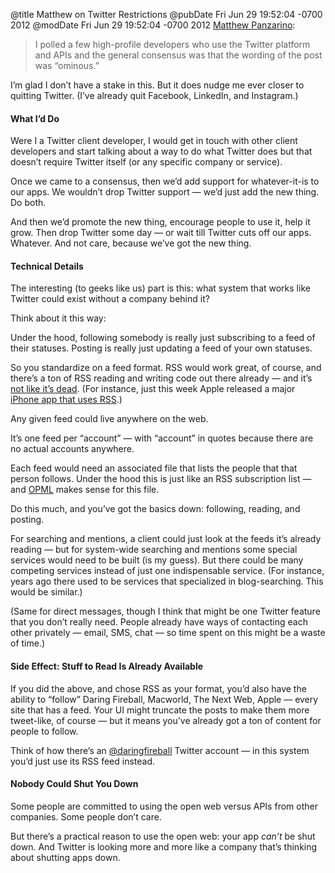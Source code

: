 @title Matthew on Twitter Restrictions
@pubDate Fri Jun 29 19:52:04 -0700 2012
@modDate Fri Jun 29 19:52:04 -0700 2012
<a href="http://thenextweb.com/twitter/2012/06/30/developers-bracing-themselves-for-twitter-api-retrictions-call-todays-post-ominous/">Matthew Panzarino</a>:

>I polled a few high-profile developers who use the Twitter platform and APIs and the general consensus was that the wording of the post was “ominous.”

I’m glad I don’t have a stake in this. But it does nudge me ever closer to quitting Twitter. (I’ve already quit Facebook, LinkedIn, and Instagram.)

#### What I’d Do

Were I a Twitter client developer, I would get in touch with other client developers and start talking about a way to do what Twitter does but that doesn’t require Twitter itself (or any specific company or service).

Once we came to a consensus, then we’d add support for whatever-it-is to our apps. We wouldn’t drop Twitter support — we’d just add the new thing. Do both.

And then we’d promote the new thing, encourage people to use it, help it grow. Then drop Twitter some day — or wait till Twitter cuts off our apps. Whatever. And not care, because we’ve got the new thing.

#### Technical Details

The interesting (to geeks like us) part is this: what system that works like Twitter could exist without a company behind it?

Think about it this way:

Under the hood, following somebody is really just subscribing to a feed of their statuses. Posting is really just updating a feed of your own statuses.

So you standardize on a feed format. RSS would work great, of course, and there’s a ton of RSS reading and writing code out there already — and it’s <a href="http://inessential.com/2011/06/15/what_we_talk_about_when_we_talk_about_rs">not like it’s dead</a>. (For instance, just this week Apple released a major <a href="http://arstechnica.com/apple/2012/06/bye-bye-downloads-apples-new-podcasts-app-enables-streaming/">iPhone app that uses RSS</a>.)

Any given feed could live anywhere on the web.

It’s one feed per “account” — with “account” in quotes because there are no actual accounts anywhere.

Each feed would need an associated file that lists the people that that person follows. Under the hood this is just like an RSS subscription list — and <a href="http://dev.opml.org/">OPML</a> makes sense for this file.

Do this much, and you’ve got the basics down: following, reading, and posting.

For searching and mentions, a client could just look at the feeds it’s already reading — but for system-wide searching and mentions some special services would need to be built (is my guess). But there could be many competing services instead of just one indispensable service. (For instance, years ago there used to be services that specialized in blog-searching. This would be similar.)

(Same for direct messages, though I think that might be one Twitter feature that you don’t really need. People already have ways of contacting each other privately — email, SMS, chat — so time spent on this might be a waste of time.)

#### Side Effect: Stuff to Read Is Already Available

If you did the above, and chose RSS as your format, you’d also have the ability to “follow” Daring Fireball, Macworld, The Next Web, Apple — every site that has a feed. Your UI might truncate the posts to make them more tweet-like, of course — but it means you’ve already got a ton of content for people to follow.

Think of how there’s an <a href="http://twitter.com/daringfireball">@daringfireball</a> Twitter account — in this system you’d just use its RSS feed instead.

#### Nobody Could Shut You Down

Some people are committed to using the open web versus APIs from other companies. Some people don’t care.

But there’s a practical reason to use the open web: your app <em>can’t</em> be shut down. And Twitter is looking more and more like a company that’s thinking about shutting apps down.
